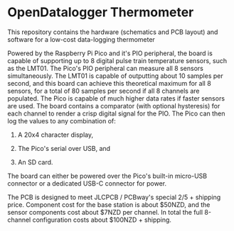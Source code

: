 # OpenDatalogger Thermometer
This repository contains the hardware (schematics and PCB layout) and software for a low-cost data-logging thermometer

Powered by the Raspberry Pi Pico and it's PIO peripheral, the board is capable of supporting up to 8 digital pulse train temperature sensors, such as the LMT01. The Pico's PIO peripheral can measure all 8 sensors simultaneously. The LMT01 is capable of outputting about 10 samples per second, and this board can achieve this theoretical maximum for all 8 sensors, for a total of 80 samples per second if all 8 channels are populated. The Pico is capable of much higher data rates if faster sensors are used.
The board contains a comparator (with optional hysteresis) for each channel to render a crisp digital signal for the PIO. The Pico can then log the values to any combination of:

1. A 20x4 character display,

2. The Pico's serial over USB, and

3. An SD card.

The board can either be powered over the Pico's built-in micro-USB connector or a dedicated USB-C connector for power.

The PCB is designed to meet JLCPCB / PCBway's special $2/$5 + shipping price. Component cost for the base station is about $50NZD, and the sensor components cost about $7NZD per channel. In total the full 8-channel configuration costs about $100NZD + shipping.
